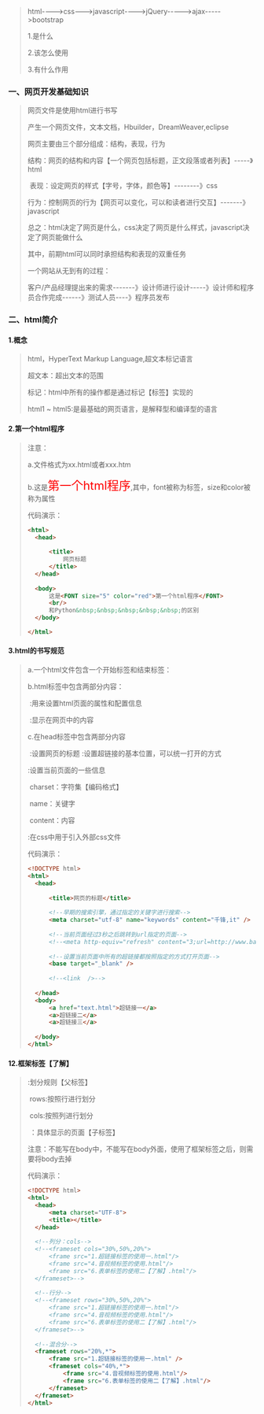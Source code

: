 > html---->css--->javascript---->jQuery----->ajax----->bootstrap
>
> 1.是什么
>
> 2.该怎么使用
>
> 3.有什么作用

### 一、网页开发基础知识

> 网页文件是使用html进行书写
>
> 产生一个网页文件，文本文档，Hbuilder，DreamWeaver,eclipse
>
> 网页主要由三个部分组成：结构，表现，行为
>
> ​	结构：网页的结构和内容【一个网页包括标题，正文段落或者列表】-----》html
>
> ​	表现：设定网页的样式【字号，字体，颜色等】--------》css
>
> ​	行为：控制网页的行为【网页可以变化，可以和读者进行交互】-------》javascript
>
> 总之：html决定了网页是什么，css决定了网页是什么样式，javascript决定了网页能做什么
>
> 其中，前期html可以同时承担结构和表现的双重任务
>
> 一个网站从无到有的过程：
>
> 客户/产品经理提出来的需求-------》设计师进行设计-----》设计师和程序员合作完成------》测试人员----》程序员发布

### 二、html简介

#### 1.概念

> html，HyperText Markup Language,超文本标记语言
>
> 超文本：超出文本的范围
>
> 标记：html中所有的操作都是通过标记【标签】实现的
>
> html1 ~ html5:是最基础的网页语言，是解释型和编译型的语言

#### 2.第一个html程序

> 注意：
>
> a.文件格式为xx.html或者xxx.htm
>
> b.这是<font size="5" color="red">第一个html程序</font>,其中，font被称为标签，size和color被称为属性
>
> 代码演示：
>
> ```html
> <html>
> 	<head>
> 		
> 		<title>
> 			网页标题
> 		</title>
> 	</head>
> 		
> 	<body>
> 		这是<FONT size="5" color="red">第一个html程序</FONT>
> 		<br/>
> 		和Python&nbsp;&nbsp;&nbsp;&nbsp;&nbsp;的区别
> 	</body>	
> 
> </html>
> ```

#### 3.html的书写规范

> a.一个html文件包含一个开始标签和结束标签：<html></html>
>
> b.html标签中包含两部分内容：
>
> ​	<head></head>:用来设置html页面的属性和配置信息
>
> ​	<body></body>:显示在网页中的内容
>
> c.在head标签中包含两部分内容
>
> ​	<title></tilte>:设置网页标题
>
> ​	<meta charset="utf-8">:设置网页的编码格式
>
> d.html中的标签分为两种：一类开始标签和结束标签，另外一类只有开始标签或者只有结束标签
>
> e.html中的标签不区分大小写
>
> 代码演示：
>
> ```html
> <!--文档类型的声明-->
> <!DOCTYPE html>
> 
> <html>
> 	<!--设置html页面的属性和配置信息-->
> 	<head>
> 		<!--设置当前文件的编码格式-->
> 		<meta charset="utf-8" />
> 		<!--设置当前文件的标题-->
> 		<title>网页标题</title>
> 	</head>
> 	<body>
> 		<!--需要显示在页面上的内容-->
> 		hello html
> 	</body>
> </html>
> 
> <!--
> 标签之间的关系
> 	a.父子关系：直接的包含关系
> 	b.兄弟关系：拥有同一个父标签的标签【平级】
> 	c.先辈后辈关系：隔代关系，父子关系
> 		
> html标签之间是可以进行嵌套的
> -->
> ```
>
> html文件的命名规则：
>
> ​	a.可以由数字，字母，下划线，$
>
> ​	b.不能以数字开头，不要出现空格
>
> ​	c.大驼峰命名法

#### 4.html的操作思想

> 封装：一个标签就相当于是一个容器，想要修改容器内数据的样式，只需要修改容器属性的值，就可以实现修改内部数据的样式

### 三、html常用的标签

#### 1.文字标签和段落标签

##### 1.1文字标签

> <font></font>
>
> 属性：
>
> ​	size：文字的大小，取值范围为1~7，数值超过7之后仍然是7的大小
>
> ​	color:文字的颜色，有两种方式表示
>
> ​		方式一：英文单词【red,green....】
>
> ​		方式二:采用十六进制表示
>
> ​			举例：#123456，每两位表示一种颜色，分别表示三原色，是RGB
>
> ​			其中：#000000黑色   #FFFFFF白色
>
> ​		方式三：rgb(r,g,b)     rgba()   参数的取值范围为0~255
>
> ​			a----》alpha:透明度，取值范围为0~1
>
> 代码演示：
>
> ```html
> <!DOCTYPE html>
> <html>
> 	<head>
> 		<meta charset="UTF-8">
> 		<title></title>
> 	</head>
> 	<body>
> 		<font size="4" color="#56abcd">hello html</font>
> 		<font size="4" color="cyan">hello html</font>
> 	</body>
> </html>
> ```

##### 1.2段落标签

> <p></p>
>
> 注意：
>
> ​	a.不同的p标签之间默认可以换行
>
> ​	b.在同一个p的内部，多条数据之间可以换行
>
> ​	c.如果要设置段落中文字的样式，借助于font标签
>
> 代码演示：
>
> ```html
> <!DOCTYPE html>
> <html>
> 	<head>
> 		<meta charset="UTF-8">
> 		<title></title>
> 	</head>
> 	<body>
> 		<p>第一个段落</p>
> 		<p>第一个段落</p>
> 		<p>第一个段落</p>
> 		<p>第一个段落</p>
> 		
> 		<!--p结合font标签的使用-->
> 		<p>
> 			<font size="5" color="green">贾乃亮</font>与李小璐是在某个饭局上认识，随后他就对女方一见钟情，锲而不舍展开疯狂追求。李小璐曾在某访谈节目中透露，当时贾乃亮为了追求自己，还特别去打了一串与自己一样的耳洞，而且感染化脓，就只是为了引起她的注意，还有一次是李小璐发烧生病，贾乃亮衣不解带的守在身边照顾了5天5夜，连头都来不及洗，就是一直陪在自己身边。但是这也没让李小璐接受对方的追求，直到快1年了，有一次她看到贾乃亮喝醉，在自己面前委屈痛哭，才惊觉对方是对自己是认真的，才点头同意交往
> 		</p>
> 	</body>
> </html>
> ```

##### 1.3和字体有关的其他标签【了解】

> 代码演示：
>
> ```html
> <!DOCTYPE html>
> <html>
> 	<head>
> 		<meta charset="UTF-8">
> 		<title></title>
> 	</head>
> 	<body>
> 		<!--删除标签-->
> 		<s>hello</s>
> 		<del>hello</del>
> 		
> 		<!--加粗标签-->
> 		<b>hello</b>
> 		<strong>hello</strong>
> 		
> 		<!--斜体标签-->
> 		<!--只是一种字体，意大利体-->
> 		<i>hello</i>   
> 		<!--使得文本倾斜一定的角度-->
> 		<em>hello</em>
> 		
> 		<!--下划线标签-->
> 		<u>hello</u>
> 		<ins>hello</ins>
> 		
> 		<!--上标和下标-->
> 		<!--
> 			log2
> 		-->
> 		<sup>hello</sup>
> 		<sub>hello</sub>
> 		
> 		2<sup>5</sup>
> 		log<sub>2</sub>
> 			
> 	</body>
> </html>
> ```

#### 2.标题标签

> <hn></hn>
>
> n的取值范围：1~6
>
> 说明：数字越大，则表示的标题的字号越小
>
> 代码演示：
>
> ```html
> <!DOCTYPE html>
> <html>
> 	<head>
> 		<meta charset="UTF-8">
> 		<title></title>
> 	</head>
> 	<body>
> 		<h1>千锋教育</h1>
> 		<h2>千锋教育</h2>
> 		<h3>千锋教育</h3>
> 		<h4>千锋教育</h4>
> 		<h5>千锋教育</h5>
> 		<h6>千锋教育</h6>
> 		
> 	</body>
> </html>
> ```

#### 3.水平线标签、换行标签和特殊字符

##### 3.1水平线标签和换行标签

> <hr />
>
> ​	size:水平线的高度  color:水平线的颜色
>
> <br />
>
> 代码演示：
>
> ```html
> <!DOCTYPE html>
> <html>
> 	<head>
> 		<meta charset="UTF-8">
> 		<title></title>
> 	</head>
> 	<body>
> 		<hr />
> 		<hr size="3" color="blue" />
> 		
> 		第一段
> 		<br />
> 		第二段
> 		
> 		<!--特殊字符-->
> 		<!--<html>是网页的开始-->
> 		&lt;html&gt;是网页的开始
> 		
> 		html&nbsp;&nbsp;&nbsp;&nbsp;&nbsp;&nbsp;hello
> 		
> 		3&times;2 = 6
> 		6&divide;2 = 3
> 	</body>
> </html>
> ```

##### 3.2特殊字符

> ```
> &quot;  双引号
> &amp;   &符号
> &copy;	版权
> &reg;	注册商标
> ```
>
> 代码演示：
>
> ```html
> <!DOCTYPE html>
> <html>
> 	<head>
> 		<meta charset="UTF-8">
> 		<title></title>
> 	</head>
> 	<body>
> 		
> 		<!--特殊字符-->
> 		<!--<html>是网页的开始-->
> 		&lt;html&gt;是网页的开始
> 		
> 		html&nbsp;&nbsp;&nbsp;&nbsp;&nbsp;&nbsp;hello
> 		
> 		3&times;2 = 6
> 		6&divide;2 = 3
> 	</body>
> </html>
> ```

#### 4.图像标签

##### 4.1图像标签的使用

> <img />
>
> 属性：
>
> ​	src:图片的路径
>
> ​		网络资源：直接赋值网址即可
>
> ​		本地资源；图片的本地路径【绝对路径和相对路径】
>
> ​	width：图片显示的宽度
>
> ​	height：图片显示的高度
>
> ​		单位：px【像素】      
>
> ​		百分比 ：50%
>
> ​	alt:图片上的文字提示【如果图片路径不存在，显示该文本】
>
> ​	title：鼠标悬浮标题，注意和alt之间的区别
>
> 代码演示：
>
> ```html
> <!DOCTYPE html>
> <html>
> 	<head>
> 		<meta charset="UTF-8">
> 		<title></title>
> 	</head>
> 	<body>
> 		<!--直接加载图片，如果设置大小，则默认显示的是图片本身的大小-->
> 		<!--加载本地图片-->
> 		<img src="img/背景1.jpg" width="100px" height="100px"/>
> 		<!--加载网络图片-->
> 		<img src="http://www.baidu.com/img/bd_logo1.png" />
> 		
> 		
> 		<!--width和height的使用-->
> 		<img src="img/背景1.jpg" width="100px" height="100px"/>
> 		<!--
> 			图片的比例 a:b = w:h
> 			设置了w 
> 			h = w * b / a
> 		-->
> 		<br />
> 		<!--按照比例缩放，参照比例是浏览的宽和高的比例-->
> 		<img src="img/背景1.jpg" width="100%" height="100%"/>
> 		
> 		<br />
> 		<!--alt的使用-->
> 		<img src="img/背景.jpg" width="100px" height="100px" alt="图片未记载"/>
> 		
> 		<br />
> 		<!--title的使用-->
> 		<img src="img/背景1.jpg" width="100px" height="100px" title="桌面壁纸"/>
> 	</body>
> </html>
> ```

##### 4.2相对路径和绝对路径

> 相对路径：表示一个文件相对于另外一个文件的位置，重点在于找到一个参照物
>
> 绝对路径：
>
> ​	当前html文件和图片文件路径之间的关系
>
> ​	a.在同一级目录下
>
> ​	b.html文件和图片的上一级目录在同一级目录下
>
> ​	c.图片和html文件的上一级目录在同一级目录下
>
> 代码演示：
>
> ```html
> <!DOCTYPE html>
> <html>
> 	<head>
> 		<meta charset="UTF-8">
> 		<title></title>
> 	</head>
> 	<body>
> 		<!--相对路径-->
> 		<!--形式一:html文件和图片是平级-->
> 		<img src="背景1.jpg" />
> 		
> 		<!--形式二：html文件和图片的上一级目录在同一级目录下-->
> 		<img src="img/背景1.jpg"/>
>       
> 		<!--形式三：../代表上一级目录，如果有多级目录：../../../-->
> 		<img src="../背景1.jpg" />
> 		<!--
> 			src="../img/背景1.jpg"
> 		-->
> 	</body>
> </html>	
> ```

#### 5.块标签

> <pre></pre>：其中的内容按照原样输出
>
> <div></div>:会自动换行，在css中使用，主要用于分模块布局
>
> <span></span>:不会自动换行【注册用户时错误后面的提示】
>
> 代码演示：
>
> ```html
> <!DOCTYPE html>
> <html>
> 	<head>
> 		<meta charset="UTF-8">
> 		<title></title>
> 	</head>
> 	<body>
> 		<p>
> 			def text():
> 				pass
> 		</p>
> 		<!--可以将其中的数据按照原样输出-->
> 		<pre>
> 			def text():
> 				pass
> 		</pre>
> 		
> 		<div>562745</div>
> 		<div>562745</div>
> 		<div>562745</div>
> 		<div>562745</div>
> 		<div>562745</div>
> 		
> 		<span>hfjsfjs</span>
> 		<span>hfjsfjs</span>
> 		<span>hfjsfjs</span>
> 		<span>hfjsfjs</span>
> 		<span>hfjsfjs</span>
> 	</body>
> </html>
> ```

#### 6.列表标签

##### 6.1自定义列表/解释型列表

> <dl></dl>:表示列表的范围，角色为父标签
>
> ​	<dt></dt>:上层内容，角色为子标签
>
> ​	<dd></dd>:下层内容，角色为子标签
>
> 代码演示：
>
> ```html
> <!DOCTYPE html>
> <html>
> 	<head>
> 		<meta charset="UTF-8">
> 		<title></title>
> 	</head>
> 	<body>
> 		<!--1.自定义列表-->
> 		<dl>
> 			<!--上层内容-->
> 			<dt>千锋教育</dt>
> 			<!--下层内容-->
> 			<dd>财务部</dd>
> 			<dd>人事部</dd>
> 			<dd>教学部</dd>
> 		</dl>
> 	</body>
> </html>
> ```

##### 6.2有序列表

> <ol></ol>:表示有序列表的范围。角色为父标签
>
> ​	<li></li>:具体内容，角色为子标签
>
> 代码演示：
>
> ```html
> <!DOCTYPE html>
> <html>
> 	<head>
> 		<meta charset="UTF-8">
> 		<title></title>
> 	</head>
> 	<body>
> 		
> 		<!--2.有序列表-->
> 		<!--修改有序列表的样式，设置type属性，取值1，a,A,i,I,默认为1-->
> 		<ol type="1">
> 			<li>千锋教育</li>
> 			<li>财务部</li>
> 			<li>人事部</li>
> 			<li>教学部</li>
> 		</ol>
> 		
> 		<ol start="2" type="1">
> 			<li>千锋教育</li>
> 			<li>财务部</li>
> 			<li>人事部</li>
> 			<li>教学部</li>
> 		</ol>
> 	</body>
> </html>
> ```

##### 6.3无序列表

> <ul></ul>:表示无序列表的范围，角色为父标签
>
> ​	<li></li>:具体内容，角色为子标签
>
> 代码演示：
>
> ```html
> <!DOCTYPE html>
> <html>
> 	<head>
> 		<meta charset="UTF-8">
> 		<title></title>
> 	</head>
> 	<body>
> 		<!--3.无序列表-->
> 		<!--通过设置type修改无序列表的样式，circle表示空心圆，disc表示实心圆，square表示空心方框，默认为disc-->
> 		<ul type="square">
> 			<li>千锋教育</li>
> 			<li>财务部</li>
> 			<li>人事部</li>
> 			<li>教学部</li>
> 		</ul>
> 	</body>
> </html>
> ```

#### 7.表格标签

> 可以对数据进行格式化，使得数据的显示更加条理化
>
> <table></table>:表示表格的范围，角色是父标签
>
> ​	<tr></tr>:表示行，角色是子标签
>
> ​		<td></td>:表示列【单元格】，角色：是tr的子标签
>
> <caption></caption>:设置表格的标题
>
> 属性：
>
> ​	border:表格边框的线条宽度
>
> ​	bordercolor:边框的颜色
>
> ​	cellspacing:单元格之间的间隔
>
> ​	width:表格或者单元格的宽度
>
> ​	height:表格或者单元格的高度
>
> ​	align:对齐方式，取值为left，center，right，默认向左对齐
>
> 代码演示：
>
> ```html
> <!DOCTYPE html>
> <html>
> 	<head>
> 		<meta charset="UTF-8">
> 		<title></title>
> 	</head>
> 	<body>
> 		<!--需求：实现一个四行三列的表格-->
> 		<table border="1px" bordercolor="blue" cellspacing="3px" width="300px" height="500px">
> 			<tr align="center">
> 				<td>姓名</td>
> 				<td>年龄</td>
> 				<td>性别</td>
> 			</tr>
> 			<tr>
> 				<td align="right">张三</td>
> 				<td>18</td>
> 				<td>男</td>
> 			</tr>
> 			<tr>
> 				<td>李四</td>
> 				<td>20</td>
> 				<td>女</td>
> 			</tr>
> 			<tr>
> 				<!--注意：th和td之间的区别：默认居中显示，加粗字体-->
> 				<th>王麻子</th>
> 				<td>10</td>
> 				<td>不男不女</td>
> 			</tr>
> 		</table>
> 		
> 		<!--单元格的合并-->
> 		<table border="1px" bordercolor="blue" cellspacing="3px" width="300px" height="500px">
> 			<tr align="center">
> 				<!--colspan:合并列，将n列合并为一列-->
> 				<td colspan="3">人员信息</td>
> 			</tr>
> 			<tr>
> 				<td align="right">张三</td>
> 				<td>18</td>
> 				<td>男</td>
> 			</tr>
> 			<tr>
> 				<td>李四</td>
> 				<td>20</td>
> 				<td>女</td>
> 			</tr>
> 			<tr>
> 				<!--注意：th和td之间的区别：默认居中显示，加粗字体-->
> 				<th>王麻子</th>
> 				<td>10</td>
> 				<td>不男不女</td>
> 			</tr>
> 		</table>
> 		
> 		<table border="1px" bordercolor="blue" cellspacing="3px" width="300px" height="500px">
> 			<tr align="center">
> 				<td>赵四</td>
> 				<td>33</td>
> 				<!--rowspan：合并行-->
> 				<td rowspan="4">男</td>
> 			</tr>
> 			<tr>
> 				<td align="right">张三</td>
> 				<td>18</td>
> 				
> 			</tr>
> 			<tr>
> 				<td>李四</td>
> 				<td>20</td>
> 				
> 			</tr>
> 			<tr>
> 				<!--注意：th和td之间的区别：默认居中显示，加粗字体-->
> 				<th>王麻子</th>
> 				<td>10</td>
> 			</tr>
> 		</table>
> 	</body>
> </html>
> ```

### 一、上堂回顾

> 1.网页开发的基础知识
>
> ​	组成：结构，表现，行为
>
> ​		html，css，javascript
>
> 2.html简介
>
> ​	规范：
>
> ​	操作思想：封装
> 3.html中常用的标签
>
> ​	font：设置字体，size，color
>
> ​	p：段落
>
> ​	h标签：标题
>
> ​	hr  :size，color
>
> ​	br:换行
>
> ​	特殊字符【字符实体】：&nbsp;
>
> ​	img:src,width,height,alt,title
>
> ​		相对路径的使用：../
>
> ​	块标签：pre   div  span
>
> ​	列表标签：有序【ol】，无序【ul】   li
>
> ​	表格：table   tr   td
>
> ​	           colspan,rowspan

### 二、html中的常用标签

#### 8.超链接标签

##### 8.1简单使用

> <a></a>
>
> 属性：
>
> ​	href：表示需要链接到的资源路径
>
> ​		本地资源：注意相对路径
>
> ​		网络资源：直接加载
>
> ​	target：设置打开的方式，默认在当前窗口中打开
>
> ​		_blank:在一个新的窗口打开
>
> ​		_self:在当前窗口打开
>
> 代码演示：
>
> ```html
> <!DOCTYPE html>
> <html>
> 	<head>
> 		<meta charset="utf-8" />
> 		<title></title>
> 	</head>
> 	<body>
> 		<!--超链接的作用：通过点击，然后 进行跳转到指定资源-->
> 		<!--1.链接本地地址-->
> 		<!--target默认为为_self-->
> 		<a href="text.html">我是一个超链接</a>
> 		<a href="text.html" target="_self">我是一个超链接~~~~</a>
> 		
> 		<br />
> 		<!--_blank表示新打开一个窗口，返回按钮消失-->
> 		<a href="text.html" target="_blank">我是一个超链接111</a>
> 		
> 		<!--2.相对路径-->
> 		<a href="code/check.html">点击</a>
> 		
> 		<!--3.链接网络地址-->
> 		<a href="http://www.baidu.com">百度一下</a>
> 		
> 		<!--4.让图片有超链接的效果-->
> 		<a href="text.html">
> 			<img src="img/背景1.jpg" width="50px" height="50px"/>
> 		</a>
> 		
> 		<!--5.让超链接没有点击效果-->
> 		<!--如果超链接不需要连接到任何地方，设置一个占位符#-->
> 		<a href="#">点点点</a>
> 		
> 		<a href="javascript:void(0)">不链接</a>
> 		
> 	</body>
> </html>	
> ```

##### 8.2定位资源

> 1>回到顶部
>
> 代码演示：
>
> ```html
> <!DOCTYPE html>
> <html>
> 	<head>
> 		<meta charset="UTF-8">
> 		<title>超链接的定位资源</title>
> 	</head>
> 	<body>
> 		<!--回到顶部-->
> 		<p>
> 			据台湾媒体报道，演员贾乃亮近日深陷婚变风波，老婆李小璐被拍到与饶舌歌手勾手、共度一夜的画面，他6日发出长文回应此事，内容却被网友解读为是在默认“被戴绿帽”，事情越演越烈，两人过去在录节目的互动，以及放闪画面也一一被翻出，网友发现其实贾乃亮真的非常爱李小璐，向对方求了3次婚，而且还会为对方下厨等。
>     贾乃亮与李小璐是在某个饭局上认识，随后他就对女方一见钟情，锲而不舍展开疯狂追求。李小璐曾在某访谈节目中透露，当时贾乃亮为了追求自己，还特别去打了一串与自己一样的耳洞，而且感染化脓，就只是为了引起她的注意，还有一次是李小璐发烧生病，贾乃亮衣不解带的守在身边照顾了5天5夜，连头都来不及洗，就是一直陪在自己身边。但是这也没让李小璐接受对方的追求，直到快1年了，有一次她看到贾乃亮喝醉，在自己面前委屈痛哭，才惊觉对方是对自己是认真的，才点头同意交往。
> 		</p>
> 		<!--回到顶部-->
> 		<p>
> 			据台湾媒体报道，演员贾乃亮近日深陷婚变风波，老婆李小璐被拍到与饶舌歌手勾手、共度一夜的画面，他6日发出长文回应此事，内容却被网友解读为是在默认“被戴绿帽”，事情越演越烈，两人过去在录节目的互动，以及放闪画面也一一被翻出，网友发现其实贾乃亮真的非常爱李小璐，向对方求了3次婚，而且还会为对方下厨等。
>     贾乃亮与李小璐是在某个饭局上认识，随后他就对女方一见钟情，锲而不舍展开疯狂追求。李小璐曾在某访谈节目中透露，当时贾乃亮为了追求自己，还特别去打了一串与自己一样的耳洞，而且感染化脓，就只是为了引起她的注意，还有一次是李小璐发烧生病，贾乃亮衣不解带的守在身边照顾了5天5夜，连头都来不及洗，就是一直陪在自己身边。但是这也没让李小璐接受对方的追求，直到快1年了，有一次她看到贾乃亮喝醉，在自己面前委屈痛哭，才惊觉对方是对自己是认真的，才点头同意交往。
> 		</p>
> 		<!--回到顶部-->
> 		<p>
> 			据台湾媒体报道，演员贾乃亮近日深陷婚变风波，老婆李小璐被拍到与饶舌歌手勾手、共度一夜的画面，他6日发出长文回应此事，内容却被网友解读为是在默认“被戴绿帽”，事情越演越烈，两人过去在录节目的互动，以及放闪画面也一一被翻出，网友发现其实贾乃亮真的非常爱李小璐，向对方求了3次婚，而且还会为对方下厨等。
>     贾乃亮与李小璐是在某个饭局上认识，随后他就对女方一见钟情，锲而不舍展开疯狂追求。李小璐曾在某访谈节目中透露，当时贾乃亮为了追求自己，还特别去打了一串与自己一样的耳洞，而且感染化脓，就只是为了引起她的注意，还有一次是李小璐发烧生病，贾乃亮衣不解带的守在身边照顾了5天5夜，连头都来不及洗，就是一直陪在自己身边。但是这也没让李小璐接受对方的追求，直到快1年了，有一次她看到贾乃亮喝醉，在自己面前委屈痛哭，才惊觉对方是对自己是认真的，才点头同意交往。
> 		</p>
> 		<!--回到顶部-->
> 		<p>
> 			据台湾媒体报道，演员贾乃亮近日深陷婚变风波，老婆李小璐被拍到与饶舌歌手勾手、共度一夜的画面，他6日发出长文回应此事，内容却被网友解读为是在默认“被戴绿帽”，事情越演越烈，两人过去在录节目的互动，以及放闪画面也一一被翻出，网友发现其实贾乃亮真的非常爱李小璐，向对方求了3次婚，而且还会为对方下厨等。
>     贾乃亮与李小璐是在某个饭局上认识，随后他就对女方一见钟情，锲而不舍展开疯狂追求。李小璐曾在某访谈节目中透露，当时贾乃亮为了追求自己，还特别去打了一串与自己一样的耳洞，而且感染化脓，就只是为了引起她的注意，还有一次是李小璐发烧生病，贾乃亮衣不解带的守在身边照顾了5天5夜，连头都来不及洗，就是一直陪在自己身边。但是这也没让李小璐接受对方的追求，直到快1年了，有一次她看到贾乃亮喝醉，在自己面前委屈痛哭，才惊觉对方是对自己是认真的，才点头同意交往。
> 		</p>
> 		
> 		<!--在当前页面中做超链接-->
> 		<a href="#top">回到顶部</a>
> 		
> 	</body>
> </html>
> ```
>
> 2>定位到页面的具体段落
>
> 代码演示：
>
> pageInfo.html
>
> ```html
> <!DOCTYPE html>
> <html>
> 	<head>
> 		<meta charset="UTF-8">
> 		<title></title>
> 	</head>
> 	<body>
> 		<!--html中所有的标签都有id,style,class等属性-->
> 		<p id="p1" style="height: 1000px; background-color: red;">第一段落</p>
> 		<p id="p2" style="height: 1000px; background-color: blue;">第二段落</p>
> 		<p id="p3" style="height: 1000px; background-color: purple;">第三段落</p>
> 		<p id="p4" style="height: 1000px; background-color: cyan;">第四段落</p>
> 	</body>
> </html>
> ```
>
> ```html
> <!DOCTYPE html>
> <html>
> 	<head>
> 		<meta charset="UTF-8">
> 		<title>超链接标签的定位资源</title>
> 	</head>
> 	<body>
> 		<a href="pageInfo.html#p1">第一段</a>
> 		<a href="pageInfo.html#p2">第er段</a>
> 		<a href="pageInfo.html#p3">第三段</a>
> 		<a href="pageInfo.html#p4">第四段</a>
> 	</body>
> </html>
> ```

#### 9.音视频标签

##### 9.1音频

> html5新增，可以加载mp3,wav
>
> <audio></audio>
>
> 属性：
>
> ​	src：设置需要加载的音频的资源路径
>
> ​	autoplay:自动加载
>
> ​	controls:显示进度条
>
> ​	loop：循环播放

##### 9.2视频

> <video></video>
>
> 可以加载mp4,wav等
>
> 属性：
>
> ​	src：设置需要加载的音频的资源路径
>
> ​	autoplay:自动加载
>
> ​	controls:显示进度条
>
> ​	loop：循环播放

#### 10.表单标签【重点】

> 作用：可以提交不同类型的数据到指定服务器
>
> 标签：
>
> ​	<form></form>:表示表单的范围【父标签】
>
> ​	这个标签主要是用于采集用户信息,分为：表单标签、表单域、表单按钮	
>
> ​	属性：
>
> ​		action：提交的位置
>
> ​		method：提交的方式【get，post】
>
> ​		enctype:很少用，做文件提交的时候使用
>
> ​	子标签：
>
> ​		<input  />:表示输入项【子标签】
>
> ​			普通输入项：type="text"
>
> ​			密码输入项：type="password"
>
> ​			单项输入项：type="radio"
>
> ​			多项输入项：type="checkbox"
>
> ​			文件输入项：type="file"
>
> ​			邮件输入项：type="email"
>
> ​			颜色输入项：type="color"
>
> ​			日期输入项：type="date"
>
> ​			进度条输入项：type="range"
>
> ​			提交按钮：type="submit"
>
> ​			重置按钮：type="reset"
>
> ​		<select></select>:下拉菜单
>
> ​			<option></option>:下拉菜单中的选项
>
> ​		<textarea></textarea>:文本域【可以输入多行】
>
> 初始状态
>
> http://127.0.0.1:8020/Day2Code/text.html
>
> 添加name属性
>
> http://127.0.0.1:8020/Day2Code/text.html?phoneNum=525266&username=sbhs&pwd=bsnbs&sex=on&hobby=on&hobby=on&headImage=&birth=1990&des=bsefhrtjnety
>
> 添加value属性
>
> http://127.0.0.1:8020/Day2Code/text.html?phoneNum=6374&username=twerg&pwd=gwer&sex=female&hobby=l&hobby=p&headImage=&birth=1989&des=hthrtj
>
> 代码演示：
>
> ```html
> <!DOCTYPE html>
> <html>
> 	<head>
> 		<meta charset="UTF-8">
> 		<title></title>
> 	</head>
> 	<body>
> 		<!--在表单标签中，每个标签都有value【值】，name【提交给服务器，方便服务器进行区分是哪种数据】属性-->
> 		<!--placeholder：未输入之前的提示文本，不影响正常的输入-->
> 			
> 		<!--action表示提交到的位置，method表示提交的方式-->
> 		<form action="text.html" method="get">
> 			<!--普通输入项-->
> 			手机号码：<input type="text" name="phoneNum"/><br />
> 			姓名：<input type="text" name="username" /><br />
> 			<!--密码输入项-->
> 			创建密码：<input type="password" name="pwd" /><br />
> 			<!--单项输入项-->
> 			性别：<input type="radio" name="sex" value="male"/>男
> 				 <input type="radio" name="sex" value="female"/>女
> 			<br />
> 			<!--多项输入项-->
> 			爱好：<input type="checkbox" name="hobby" value="l"/>篮球
> 				 <input type="checkbox" name="hobby" value="p"/>排球
> 				 <input type="checkbox" name="hobby" value="z"/>足球
> 				 <input type="checkbox" name="hobby" value="y"/>羽毛球
> 			<br />
> 			<!--文件输入项-->
> 			上传头像：<input type="file" name="headImage" />
> 			<br />
> 			<!--下拉菜单-->
> 			出生年月：<select name="birth">
> 						<option>1988</option>
> 						<option>1989</option>
> 						<option>1990</option>
> 						<option>1991</option>
> 						<option>1992</option>
> 					</select>
> 			<br />
> 			<!--文本域-->
> 			自我评价：<textarea cols="30" rows="4" name="des"></textarea>
> 			<br />
> 			
> 			<!--了解-->
> 			<!--邮箱-->
> 			<!--placeholder：提示-->
> 			邮箱：<input type="email" placeholder="请输入邮箱" />
> 			颜色：<input type="color" />
> 			日期：<input type="date" />
> 			<br />
> 			进度条：<input type="range" min="0"  max="100" value="10" />
> 			隐藏域：<input type="hidden" />
> 			
> 			<!--按钮-->
> 			<!--value：设置按钮上的文字-->
> 			<!--普通按钮，没有任何功能-->
> 			<input type="button" value="点击"/>
> 			<!--重置按钮：将整个表单的内容恢复到初始状态-->
> 			<input type="reset" value="reset"/>
> 			<!--提交按钮：将整个表单的内容提交到指定服务器-->
> 			<input type="submit" value="submit"/>
> 		</form>
> 	</body>
> </html>
> ```
>
> 两种提交方式之间的区别【面试题】
>
> ​	a.get提交数据地址栏中会出现所有的数据，post不会携带【请求体】
>
> ​	b.get请求安全级别较低，post相对较高
>
> ​	c.get请求传输数据的效率较高，post相对较低
>
> ​	d.get请求对数据的大小有限制，但是post没有
>
> 练习：
>
> ```html
> <!DOCTYPE html>
> <html>
> 	<head>
> 		<meta charset="UTF-8">
> 		<title></title>
> 	</head>
> 	<body>
> 		<h3>还没有千锋教育账号？</h3>
> 		<form>
> 			<table width="100%">
> 				<tr>
> 					<td align="right">电子邮箱</td>
> 					<td>
> 						<input type="email" name="email" />
> 					</td>
> 				</tr>
> 				<tr>
> 					<td>&nbsp;</td>
> 					<td>
> 						你可以使用<a href="#">电子邮箱</a>或者<a href="#">手机号</a>注册
> 					</td>
> 				</tr>
> 				<tr>
> 					<td align="right">性别</td>
> 					<td>
> 						<input type="radio" name="sex" value="nan" />男
> 						<input type="radio" name="sex" value="nv" />女
> 					</td>
> 				</tr>
> 				<tr>
> 					<td align="right">出生年月</td>
> 					<td>
> 						<select>
> 							<option></option>
> 							<option></option>
> 							<option></option>
> 							<option></option>
> 						</select>年
> 						<select>
> 							<option></option>
> 							<option></option>
> 							<option></option>
> 							<option></option>
> 						</select>月
> 						<select><option></option>
> 							<option></option>
> 							<option></option>
> 							<option></option>
> 						</select>日
> 					</td>
> 				</tr>
> 				<tr></tr>
> 				<tr></tr>
> 				<tr></tr>
> 			</table>
> 		</form>
> 	</body>
> </html>
> ```

#### 11.头标签

> 头标签：head
>
> <title></title>:设置网页的标题
>
> <base></base>:设置超链接的基本位置，可以统一打开的方式
>
> <mate />:设置当前页面的一些信息
>
> ​	charset：字符集【编码格式】
>
> ​	name：关键字
>
> ​	content：内容
>
> <link />:在css中用于引入外部css文件	
>
> 代码演示：
>
> ```html
> <!DOCTYPE html>
> <html>
> 	<head>
> 		
> 		<title>网页的标题</title>
> 		
> 		<!--早期的搜索引擎，通过指定的关键字进行搜索-->
> 		<meta charset="utf-8" name="keywords" content="千锋,it" />
> 		
> 		<!--当前页面经过3秒之后跳转到url指定的页面-->
> 		<!--<meta http-equiv="refresh" content="3;url=http://www.baidu.com"/>-->
> 		
> 		<!--设置当前页面中所有的超链接都按照指定的方式打开页面-->
> 		<base target="_blank" />
> 		
> 		<!--<link  />-->
> 		
> 	</head>
> 	<body>
> 		<a href="text.html">超链接一</a>
> 		<a>超链接二</a>
> 		<a>超链接三</a>
> 		
> 	</body>
> </html>
> ```

#### 12.框架标签【了解】

> <frameset></frameset>:划分规则【父标签】
>
> ​	rows:按照行进行划分
>
> ​	cols:按照列进行划分
>
> ​	<frame>：具体显示的页面【子标签】
>
> 注意：不能写在body中，不能写在body外面，使用了框架标签之后，则需要将body去掉
>
> 代码演示：
>
> ```html
> <!DOCTYPE html>
> <html>
> 	<head>
> 		<meta charset="UTF-8">
> 		<title></title>
> 	</head>
> 	
> 	<!--列分：cols-->
> 	<!--<frameset cols="30%,50%,20%">
> 		<frame src="1.超链接标签的使用一.html"/>
> 		<frame src="4.音视频标签的使用.html"/>
> 		<frame src="6.表单标签的使用二【了解】.html"/>
> 	</frameset>-->
> 	
> 	<!--行分-->
> 	<!--<frameset rows="30%,50%,20%">
> 		<frame src="1.超链接标签的使用一.html"/>
> 		<frame src="4.音视频标签的使用.html"/>
> 		<frame src="6.表单标签的使用二【了解】.html"/>
> 	</frameset>-->
> 	
> 	<!--混合分-->
> 	<frameset rows="20%,*">
> 		<frame src="1.超链接标签的使用一.html" />
> 		<frameset cols="40%,*">
> 			<frame src="4.音视频标签的使用.html"/>
> 			<frame src="6.表单标签的使用二【了解】.html"/>
> 		</frameset>
> 	</frameset>
> </html>
> ```

### 